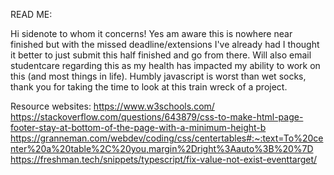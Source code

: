 READ ME:

Hi sidenote to whom it concerns! Yes am aware this is nowhere near finished but with the missed deadline/extensions I've already had I thought it better to just submit this half finished and go from there. Will also email studentcare regarding this as my health has impacted my ability to work on this (and most things in life). Humbly javascript is worst than wet socks, thank you for taking the time to look at this train wreck of a project.

Resource websites:
https://www.w3schools.com/
https://stackoverflow.com/questions/643879/css-to-make-html-page-footer-stay-at-bottom-of-the-page-with-a-minimum-height-b
https://granneman.com/webdev/coding/css/centertables#:~:text=To%20center%20a%20table%2C%20you,margin%2Dright%3Aauto%3B%20%7D
https://freshman.tech/snippets/typescript/fix-value-not-exist-eventtarget/